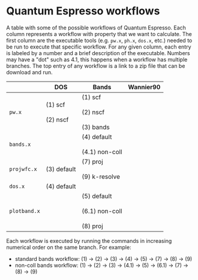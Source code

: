 # Quantum Espresso workflows

A table with some of the possible workflows of Quantum Espresso.
Each column represents a workflow with property that we want to calculate.
The first column are the executable tools (e.g. `pw.x`, `ph.x`, `dos.x`, etc.) needed to be run to execute that specific workflow.
For any given column, each entry is labeled by a number and a brief description of the executable.
Numbers may have a "dot" such as 4.1, this happens when a workflow has multiple branches.
The top entry of any workflow is a link to a zip file that can be download and run.

|            | DOS                     | Bands                                                   | Wannier90 |
|------------|-------------------------|---------------------------------------------------------|-----------|
|`pw.x`      | (1) scf<br><br>(2) nscf | (1) scf <br><br> (2) nscf <br><br> (3) bands            |           |
|`bands.x`   |                         | (4) default <br><br> (4.1) non-coll                     |           |
|`projwfc.x` | (3) default             | (7) proj <br><br> (9) k-resolve                         |           |
|`dos.x`     | (4) default             |                                                         |           |
|`plotband.x`|                         | (5) default <br><br> (6.1) non-coll <br><br> (8) proj   |           |

Each workflow is executed by running the commands in increasing numerical order on the same branch. For example:
 - standard bands workflow: (1) &rarr; (2) &rarr; (3) &rarr; (4) &rarr; (5) &rarr; (7) &rarr; (8) &rarr; (9)
 - non-coll bands workflow: (1) &rarr; (2) &rarr; (3) &rarr; (4.1) &rarr; (5) &rarr; (6.1) &rarr; (7) &rarr; (8) &rarr; (9)
